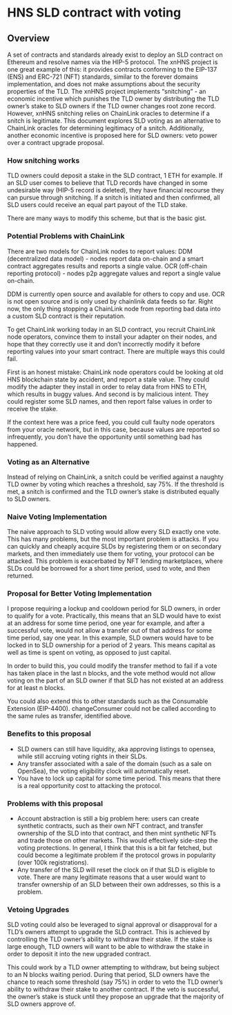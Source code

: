 # HNS SLD contract with voting


## Overview

A set of contracts and standards already exist to deploy an SLD contract on Ethereum and resolve names via the HIP-5 protocol. The xnHNS project is one great example of this: it provides contracts conforming to the EIP-137 (ENS) and ERC-721 (NFT) standards, similar to the forever domains implementation, and does not make assumptions about the security properties of the TLD. The xnHNS project implements “snitching” - an economic incentive which punishes the TLD owner by distributing the TLD owner’s stake to SLD owners if the TLD owner changes root zone record. However, xnHNS snitching relies on ChainLink oracles to determine if a snitch is legitimate. This document explores SLD voting as an alternative to ChainLink oracles for determining legitimacy of a snitch. Additionally, another economic incentive is proposed here for SLD owners: veto power over a contract upgrade proposal.

### How snitching works

TLD owners could deposit a stake in the SLD contract, 1 ETH for example. If an SLD user comes to believe that TLD records have changed in some undesirable way (HIP-5 record is deleted), they have financial recourse they can pursue through snitching. If a snitch is initiated and then confirmed, all SLD users could receive an equal part payout of the TLD stake.

There are many ways to modify this scheme, but that is the basic gist.

### Potential Problems with ChainLink

There are two models for ChainLink nodes to report values:
DDM (decentralized data model) - nodes report data on-chain and a smart contract aggregates results and reports a single value.
OCR (off-chain reporting protocol) - nodes p2p aggregate values and report a single value on-chain.

DDM is currently open source and available for others to copy and use. OCR is not open source and is only used by chainlinik data feeds so far. Right now, the only thing stopping a ChainLink node from reporting bad data into a custom SLD contract is their reputation.

To get ChainLink working today in an SLD contract, you recruit ChainLink node operators, convince them to install your adapter on their nodes, and hope that they correctly use it and don’t incorrectly modify it before reporting values into your smart contract. There are multiple ways this could fail.

First is an honest mistake: ChainLink node operators could be looking at old HNS blockchain state by accident, and report a stale value. They could modify the adapter they install in order to relay data from HNS to ETH, which results in buggy values. And second is by malicious intent. They could register some SLD names, and then report false values in order to receive the stake.

If the context here was a price feed, you could cull faulty node operators from your oracle network, but in this case, because values are reported so infrequently, you don’t have the opportunity until something bad has happened.

### Voting as an Alternative

Instead of relying on ChainLink, a snitch could be verified against a naughty TLD owner by voting which reaches a threshold, say 75%. If the threshold is met, a snitch is confirmed and the TLD owner’s stake is distributed equally to SLD owners.


### Naive Voting Implementation

The naive approach to SLD voting would allow every SLD exactly one vote. This has many problems, but the most important problem is attacks. If you can quickly and cheaply acquire SLDs by registering them or on secondary markets, and then immediately use them for voting, your protocol can be attacked. This problem is exacerbated by NFT lending marketplaces, where SLDs could be borrowed for a short time period, used to vote, and then returned.


### Proposal for Better Voting Implementation

I propose requiring a lockup and cooldown period for SLD owners, in order to qualify for a vote. Practically, this means that an SLD would have to exist at an address for some time period, one year for example, and after a successful vote, would not allow a transfer out of that address for some time period, say one year. In this example, SLD owners would have to be locked in to SLD ownership for a period of 2 years. This means capital as well as time is spent on voting, as opposed to just capital.

In order to build this, you could modify the transfer method to fail if a vote has taken place in the last n blocks, and the vote method would not allow voting on the part of an SLD owner if that SLD has not existed at an address for at least n blocks.

You could also extend this to other standards such as the Consumable Extension (EIP-4400). changeConsumer could not be called according to the same rules as transfer, identified above.


### Benefits to this proposal

- SLD owners can still have liquidity, aka approving listings to opensea, while still accruing voting rights in their SLDs.
- Any transfer associated with a sale of the domain (such as a sale on OpenSea), the voting eligibility clock will automatically reset.
- You have to lock up capital for some time period. This means that there is a real opportunity cost to attacking the protocol.


### Problems with this proposal

- Account abstraction is still a big problem here: users can create synthetic contracts, such as their own NFT contract, and transfer ownership of the SLD into that contract, and then mint synthetic NFTs and trade those on other markets. This would effectively side-step the voting protections. In general, I think that this is a bit far fetched, but could become a legitimate problem if the protocol grows in popularity (over 100k registrations).
- Any transfer of the SLD will reset the clock on if that SLD is eligible to vote. There are many legitimate reasons that a user would want to transfer ownership of an SLD between their own addresses, so this is a problem.


### Vetoing Upgrades

SLD voting could also be leveraged to signal approval or disapproval for a TLD’s owners attempt to upgrade the SLD contract. This is achieved by controlling the TLD owner’s ability to withdraw their stake. If the stake is large enough, TLD owners will want to be able to withdraw the stake in order to deposit it into the new upgraded contract.

This could work by a TLD owner attempting to withdraw, but being subject to an N blocks waiting period. During that period, SLD owners have the chance to reach some threshold (say 75%) in order to veto the TLD owner’s ability to withdraw their stake to another contract. If the veto is successful, the owner’s stake is stuck until they propose an upgrade that the majority of SLD owners approve of.
